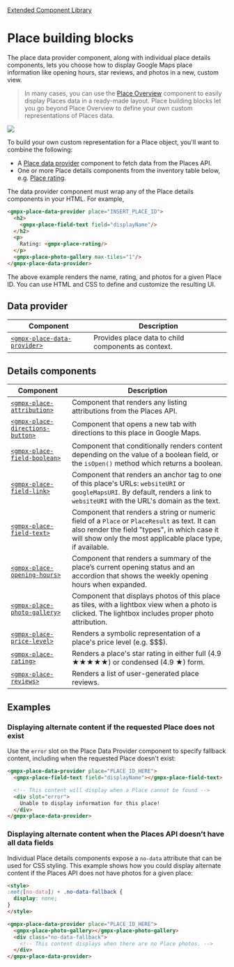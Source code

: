 [Extended Component Library](../../README.md)

# Place building blocks

The place data provider component, along with individual place details components, lets you choose how to display Google Maps place information like opening hours, star reviews, and photos in a new, custom view.

> In many cases, you can use the [Place Overview](../place_overview/README.md) component to easily display Places data in a ready-made layout. Place building blocks let you go beyond Place Overview to define your own custom representations of Places data.

![](./doc_src/place-building-blocks.gif)

To build your own custom representation for a Place object, you'll want to combine the following:

* A [Place data provider](./place_data_provider/README.md) component to fetch data from the Places API.
* One or more Place details components from the inventory table below, e.g. [Place rating](./place_rating/README.md).

The data provider component must wrap any of the Place details components in your HTML. For example,

```html
<gmpx-place-data-provider place="INSERT_PLACE_ID">
  <h2>
    <gmpx-place-field-text field="displayName"/>
  </h2>
  <p>
    Rating: <gmpx-place-rating/>
  </p>
  <gmpx-place-photo-gallery max-tiles="1"/>
</gmpx-place-data-provider>
```

The above example renders the name, rating, and photos for a given Place ID. You can use HTML and CSS to define and customize the resulting UI.


## Data provider

| Component                                                     | Description                                         |
| ------------------------------------------------------------- | --------------------------------------------------- |
| [`<gmpx-place-data-provider>`](place_data_provider/README.md) | Provides place data to child components as context. |

## Details components

| Component                                                             | Description                                                                                                                                                                                                 |
| --------------------------------------------------------------------- | ----------------------------------------------------------------------------------------------------------------------------------------------------------------------------------------------------------- |
| [`<gmpx-place-attribution>`](place_attribution/README.md)             | Component that renders any listing attributions from the Places API.                                                                                                                                        |
| [`<gmpx-place-directions-button>`](place_directions_button/README.md) | Component that opens a new tab with directions to this place in Google Maps.                                                                                                                                |
| [`<gmpx-place-field-boolean>`](place_field_boolean/README.md)         | Component that conditionally renders content depending on the value of a boolean field, or the `isOpen()` method which returns a boolean.                                                                   |
| [`<gmpx-place-field-link>`](place_field_link/README.md)               | Component that renders an anchor tag to one of this place's URLs: `websiteURI` or `googleMapsURI`. By default, renders a link to `websiteURI` with the URL's domain as the text.                            |
| [`<gmpx-place-field-text>`](place_field_text/README.md)               | Component that renders a string or numeric field of a `Place` or `PlaceResult` as text. It can also render the field "types", in which case it will show only the most applicable place type, if available. |
| [`<gmpx-place-opening-hours>`](place_opening_hours/README.md)         | Component that renders a summary of the place’s current opening status and an accordion that shows the weekly opening hours when expanded.                                                                  |
| [`<gmpx-place-photo-gallery>`](place_photo_gallery/README.md)         | Component that displays photos of this place as tiles, with a lightbox view when a photo is clicked. The lightbox includes proper photo attribution.                                                        |
| [`<gmpx-place-price-level>`](place_price_level/README.md)             | Renders a symbolic representation of a place's price level (e.g. $$$).                                                                                                                                      |
| [`<gmpx-place-rating>`](place_rating/README.md)                       | Renders a place's star rating in either full (4.9 ★★★★★) or condensed (4.9 ★) form.                                                                                                                         |
| [`<gmpx-place-reviews>`](place_reviews/README.md)                     | Renders a list of user-generated place reviews.                                                                                                                                                             |



## Examples

### Displaying alternate content if the requested Place does not exist

Use the `error` slot on the Place Data Provider component to specify fallback content, including when the requested Place doesn't exist:

```html
<gmpx-place-data-provider place="PLACE_ID_HERE">
  <gmpx-place-field-text field="displayName"></gmpx-place-field-text>

  <!-- This content will display when a Place cannot be found -->
  <div slot="error">
    Unable to display information for this place!
  </div>
</gmpx-place-data-provider>
```

### Displaying alternate content when the Places API doesn't have all data fields

Individual Place details components expose a `no-data` attribute that can be used for CSS styling. This example shows how you could display alternate content if the Places API does not have photos for a given place:

```html
<style>
:not([no-data]) + .no-data-fallback {
  display: none;  
}
</style>

<gmpx-place-data-provider place="PLACE_ID_HERE">
  <gmpx-place-photo-gallery></gmpx-place-photo-gallery>
  <div class="no-data-fallback">
    <!-- This content displays when there are no Place photos. -->
  </div>
</gmpx-place-data-provider>
```

